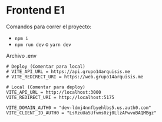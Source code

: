 # Frontend E1

Comandos para correr el proyecto:

- ``` npm i ```
- ``` npm run dev ``` o ``` yarn dev ```

Archivo .env

```
# Deploy (Comentar para local)
# VITE_API_URL = https://api.grupo14arquisis.me
# VITE_REDIRECT_URI = https://web.grupo14arquisis.me

# Local (Comentar para deploy)
VITE_API_URL = http://localhost:3000
VITE_REDIRECT_URI = http://localhost:5175

VITE_DOMAIN_AUTH0 = "dev-ldmj4nnfbyehlbs5.us.auth0.com"
VITE_CLIENT_ID_AUTH0 = "LsRzuUa5Ufvms0zj0LlzAPwvuBAQMBgz"
```